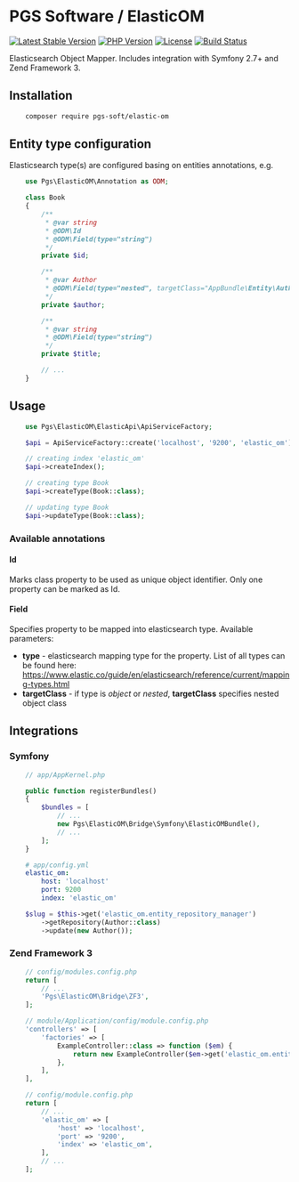 # PGS Software / ElasticOM

[![Latest Stable Version](https://img.shields.io/packagist/v/pgs-soft/elastic-om.svg)](https://packagist.org/packages/pgs-soft/elastic-om)
[![PHP Version](https://img.shields.io/badge/php-%3E%3D%207.0-8892BF.svg)](https://php.net)
[![License](https://img.shields.io/github/license/pgs-soft/elastic-om.svg)](https://packagist.org/packages/pgs-soft/elastic-om)
[![Build Status](https://travis-ci.org/pgs-soft/elastic-om.svg?branch=master)](https://travis-ci.org/pgs-soft/elastic-om)

Elasticsearch Object Mapper. Includes integration with Symfony 2.7+ and Zend Framework 3.


## Installation
```bash
    composer require pgs-soft/elastic-om
```


## Entity type configuration
Elasticsearch type(s) are configured basing on entities annotations, e.g.

```php
    use Pgs\ElasticOM\Annotation as ODM;

    class Book
    {
        /**
         * @var string
         * @ODM\Id
         * @ODM\Field(type="string")
         */
        private $id;

        /**
         * @var Author
         * @ODM\Field(type="nested", targetClass="AppBundle\Entity\Author")
         */
        private $author;

        /**
         * @var string
         * @ODM\Field(type="string")
         */
        private $title;

        // ...
    }
```


## Usage
```php
    use Pgs\ElasticOM\ElasticApi\ApiServiceFactory;

    $api = ApiServiceFactory::create('localhost', '9200', 'elastic_om');

    // creating index 'elastic_om'
    $api->createIndex();

    // creating type Book
    $api->createType(Book::class);

    // updating type Book
    $api->updateType(Book::class);
```


### Available annotations

#### Id

Marks class property to be used as unique object identifier. Only one property can be marked as Id.

#### Field

Specifies property to be mapped into elasticsearch type. Available parameters: 

 - **type** - elasticsearch mapping type for the property. List of all types can be found here: https://www.elastic.co/guide/en/elasticsearch/reference/current/mapping-types.html
 - **targetClass** - if type is _object_ or _nested_, **targetClass** specifies nested object class

## Integrations

### Symfony
```php
    // app/AppKernel.php

    public function registerBundles()
    {
        $bundles = [
            // ...
            new Pgs\ElasticOM\Bridge\Symfony\ElasticOMBundle(),
            // ...
        ];
    }
```

```yaml
    # app/config.yml
    elastic_om:
        host: 'localhost'
        port: 9200
        index: 'elastic_om'
```

```php
    $slug = $this->get('elastic_om.entity_repository_manager')
        ->getRepository(Author::class)
        ->update(new Author());
```


### Zend Framework 3

```php
    // config/modules.config.php
    return [
        // ...
        'Pgs\ElasticOM\Bridge\ZF3',
    ];
```

```php
    // module/Application/config/module.config.php
    'controllers' => [
        'factories' => [
            ExampleController::class => function ($em) {
                return new ExampleController($em->get('elastic_om.entity_repository_manager'));
            },
        ],
    ],
```

```php
    // config/module.config.php
    return [
        // ...
        'elastic_om' => [
            'host' => 'localhost',
            'port' => '9200',
            'index' => 'elastic_om',
        ],
        // ...
    ];
```
